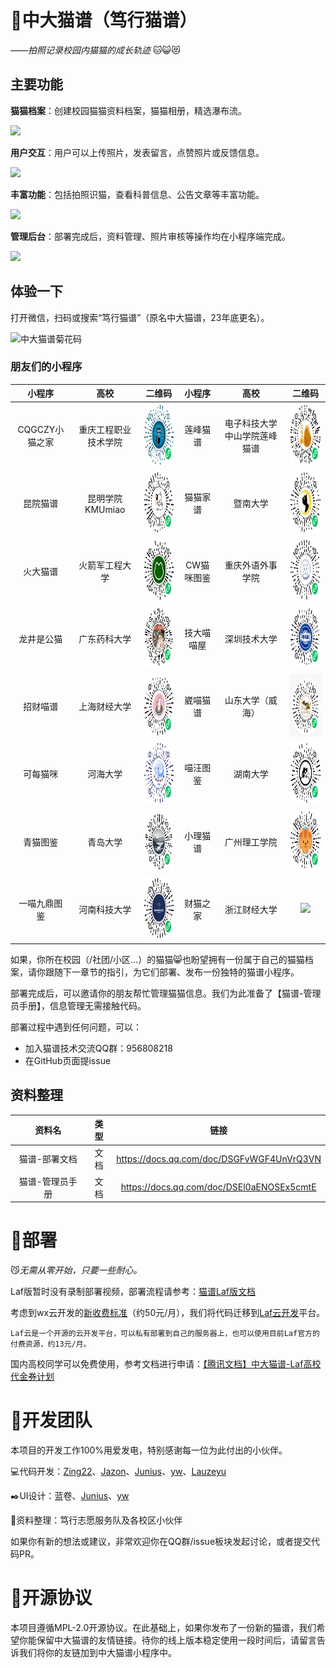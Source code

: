 # :pencil:中大猫谱（笃行猫谱）

*——拍照记录校园内猫猫的成长轨迹* :cat::smiley_cat::heart_eyes_cat:

## 主要功能
**猫猫档案**：创建校园猫猫资料档案，猫猫相册，精选瀑布流。

<img src="https://user-images.githubusercontent.com/8966971/212461452-8a99397b-4e0e-4f0c-bdeb-64b0f7170c53.jpg" height = "200"/>

**用户交互**：用户可以上传照片，发表留言，点赞照片或反馈信息。

<img src="https://user-images.githubusercontent.com/8966971/212461438-f93a6740-c574-44ae-a2bf-b490ffa6dcfe.jpg" height = "200"/>

**丰富功能**：包括拍照识猫，查看科普信息、公告文章等丰富功能。

<img src="https://user-images.githubusercontent.com/8966971/212461458-ffda9eb6-5862-4846-bd57-09102ec0c84a.jpg" height = "200"/>

**管理后台**：部署完成后，资料管理、照片审核等操作均在小程序端完成。

<img src="https://user-images.githubusercontent.com/8966971/212461459-d9600a11-f01c-4837-81af-47794c39dd62.jpg" height = "200"/>

## 体验一下
打开微信，扫码或搜索“笃行猫谱”（原名中大猫谱，23年底更名）。

<img src="./readme/qrcode1.png" height = "150" alt="中大猫谱菊花码" />

### 朋友们的小程序

|小程序|高校|二维码|小程序|高校|二维码|
|:----:|:----:|:----:|:----:|:----:|:----:|
|CQGCZY小猫之家|重庆工程职业技术学院|<img src="./readme/wx965de1cc7764cc8c.jpg" height = "100" />|莲峰猫谱|电子科技大学中山学院莲峰猫谱|<img src="./readme/wxe214252bcfc57eb1.png" height = "100" />|
|昆院猫谱|昆明学院KMUmiao|<img src="./readme/wx49ce23a5956ba016.jpg" height = "100" />|猫猫家谱|暨南大学|<img src="./readme/wxd78f5d698fc51b30.jpg" height = "100" />|
|火大猫谱|火箭军工程大学|<img src="./readme/wx5d52c6c8f098ed5e.png" height = "100" />|CW猫咪图鉴|重庆外语外事学院|<img src="./readme/wxf5a6690aef6de08a.jpg" height = "100" />|
|龙井是公猫|广东药科大学|<img src="./readme/wxa4ff57cbf8569fbd.png" height = "100" />|技大喵喵屋|深圳技术大学|<img src="./readme/wxc0e3f6edf308a23e.jpg" height = "100" />|
|招财喵谱|上海财经大学|<img src="./readme/wxbcf1fbad0db85bb2.jpg" height = "100" />|崴喵猫谱|山东大学（威海）|<img src="./readme/wx13022ccaecca54cc.png" height = "100" />|
|可每猫咪|河海大学|<img src="./readme/wxeb1cddee1c6c4a87.jpg" height = "100" />|喵汪图鉴|湖南大学|<img src="./readme/wxc91fb069737b7b84.jpeg" height = "100" />|
|青猫图鉴|青岛大学|<img src="./readme/wx885e9b250c98afc0.png" height = "100" />|小理猫谱|广州理工学院|<img src="./readme/wx0118c66270fec861.jpg" height = "100" />|
|一喵九鼎图鉴|河南科技大学|<img src="./readme/wx133d7943db9b04f5.jpg" height = "100" />|财猫之家|浙江财经大学|<img src="./readme/qrcodeCMZJ.png" height = "100" />|


如果，你所在校园（/社团/小区...）的猫猫:smile_cat:也盼望拥有一份属于自己的猫猫档案，请你跟随下一章节的指引，为它们部署、发布一份独特的猫谱小程序。

部署完成后，可以邀请你的朋友帮忙管理猫猫信息。我们为此准备了【猫谱-管理员手册】，信息管理无需接触代码。

部署过程中遇到任何问题，可以：
* 加入猫谱技术交流QQ群：956808218
* 在GitHub页面提issue

## 资料整理
|资料名|类型|链接|
|:----:|:----:|:----:|
|猫谱-部署文档|文档|https://docs.qq.com/doc/DSGFvWGF4UnVrQ3VN|
|猫谱-管理员手册|文档|https://docs.qq.com/doc/DSEl0aENOSEx5cmtE|

# :scroll:部署

:smirk_cat:*无需从零开始，只要一些耐心。*

Laf版暂时没有录制部署视频，部署流程请参考：[猫谱Laf版文档](https://docs.qq.com/doc/DSGFvWGF4UnVrQ3VN)

考虑到wx云开发的[新收费标准](https://developers.weixin.qq.com/community/minihome/doc/0000a680588d3891fa2ec250c51401)（约50元/月），我们将代码迁移到[Laf云开发](https://laf.run/signup?code=Ld9h8b4)平台。

    Laf云是一个开源的云开发平台，可以私有部署到自己的服务器上，也可以使用目前Laf官方的付费资源，约13元/月。

国内高校同学可以免费使用，参考文档进行申请：[【腾讯文档】中大猫谱-Laf高校代金券计划](https://docs.qq.com/doc/DSGhxbVhuUnJqaUhF)

# :dancers:开发团队

本项目的开发工作100%用爱发电，特别感谢每一位为此付出的小伙伴。

:computer:代码开发：[Zing22](https://github.com/Zing22)、[Jazon](https://github.com/jxzhn)、[Junius](https://github.com/JunDeer)、[yw](https://github.com/WondrousWisdomcard)、[Lauzeyu](https://github.com/parsifal486)

:black_nib:UI设计：蓝卷、[Junius](https://github.com/JunDeer)、[yw](https://github.com/WondrousWisdomcard)

:notebook:资料整理：笃行志愿服务队及各校区小伙伴

如果你有新的想法或建议，非常欢迎你在QQ群/issue板块发起讨论，或者提交代码PR。

# :ferris_wheel:开源协议

本项目遵循MPL-2.0开源协议。在此基础上，如果你发布了一份新的猫谱，我们希望你能保留中大猫谱的友情链接。待你的线上版本稳定使用一段时间后，请留言告诉我们将你的友链加到中大猫谱小程序中。
